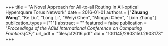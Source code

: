 +++
title = "A Novel Approach for All-to-all Routing in All-optical Hypersquare Torus Network"
date = 2016-01-01
authors = ["**Zhuang Wang**", "Ke Liu", "Long Li", "Weiyi Chen", "Mingyu Chen", "Lixin Zhang"]
publication_types = ["1"]
abstract = ""
featured = false
publication = "*Proceedings of the ACM International Conference on Computing Frontiers(CF)*"
url_pdf = "files/cf2016.pdf"
doi = "10.1145/2903150.2903173"
+++

